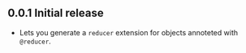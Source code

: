 ## 0.0.1 Initial release

* Lets you generate a `reducer` extension for objects annoteted with `@reducer`.
